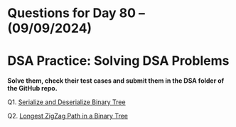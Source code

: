 # Questions for Day 80 – (09/09/2024)
# DSA Practice: Solving DSA Problems


**Solve them, check their test cases and submit them in the DSA folder of the GitHub repo.**

Q1. [Serialize and Deserialize Binary Tree](https://leetcode.com/problems/serialize-and-deserialize-binary-tree/description/)

Q2. [Longest ZigZag Path in a Binary Tree](https://leetcode.com/problems/longest-zigzag-path-in-a-binary-tree/description/)
